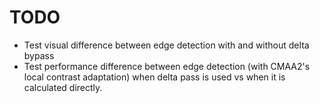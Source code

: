 # TODO

- Test visual difference between edge detection with and without delta bypass
- Test performance difference between edge detection (with CMAA2's local contrast adaptation) when delta pass is used vs when it is calculated directly.
